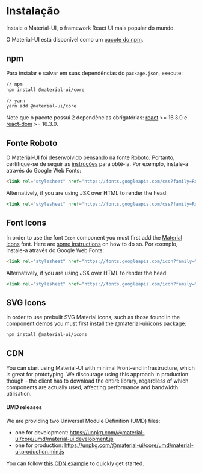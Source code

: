 # Instalação

<p class="description">Instale o Material-UI, o framework React UI mais popular do mundo.</p>

O Material-UI está disponível como um [pacote do npm](https://www.npmjs.com/package/@material-ui/core).

## npm

Para instalar e salvar em suas dependências do `package.json`, execute:

```sh
// npm
npm install @material-ui/core

// yarn
yarn add @material-ui/core
```

Note que o pacote possui 2 dependências obrigatórias: [react](https://www.npmjs.com/package/react) >= 16.3.0 e [react-dom](https://www.npmjs.com/package/react-dom) >= 16.3.0.

## Fonte Roboto

O Material-UI foi desenvolvido pensando na fonte [Roboto](https://fonts.google.com/specimen/Roboto). Portanto, certifique-se de seguir as [instruções](/style/typography/#general) para obtê-la. Por exemplo, instale-a através do Google Web Fonts:

```html
<link rel="stylesheet" href="https://fonts.googleapis.com/css?family=Roboto:300,400,500">
```

Alternatively, if you are using JSX over HTML to render the head:

```jsx
<link rel="stylesheet" href="https://fonts.googleapis.com/css?family=Roboto:300,400,500" />
```

## Font Icons

In order to use the font `Icon` component you must first add the [Material icons](https://material.io/tools/icons/) font. Here are [some instructions](/style/icons/#font-icons) on how to do so. Por exemplo, instale-a através do Google Web Fonts:

```html
<link rel="stylesheet" href="https://fonts.googleapis.com/icon?family=Material+Icons">
```

Alternatively, if you are using JSX over HTML to render the head:

```jsx
<link rel="stylesheet" href="https://fonts.googleapis.com/icon?family=Material+Icons" />
```

## SVG Icons

In order to use prebuilt SVG Material icons, such as those found in the [component demos](/demos/app-bar/) you must first install the [@material-ui/icons](https://www.npmjs.com/package/@material-ui/icons) package:

```sh
npm install @material-ui/icons
```

## CDN

You can start using Material-UI with minimal Front-end infrastructure, which is great for prototyping. We discourage using this approach in production though - the client has to download the entire library, regardless of which components are actually used, affecting performance and bandwidth utilisation.

#### UMD releases

We are providing two Universal Module Definition (UMD) files:

- one for development: https://unpkg.com/@material-ui/core/umd/material-ui.development.js
- one for production: https://unpkg.com/@material-ui/core/umd/material-ui.production.min.js

You can follow [this CDN example](https://github.com/mui-org/material-ui/tree/master/examples/cdn) to quickly get started.